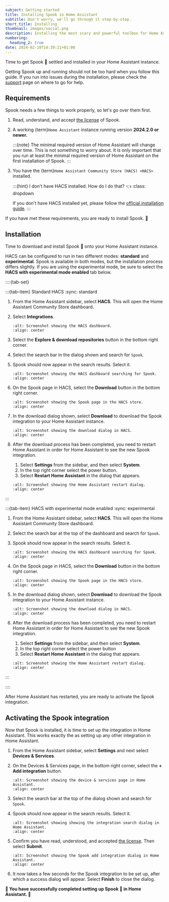 ```yaml
---
subject: Getting started
title: Installing Spook in Home Assistant
subtitle: Don't worry, we'll go through it step-by-step.
short_title: Installing
thumbnail: images/social.png
description: Installing the most scary and powerful toolbox for Home Assistant isn't that hard. This step-by-step installation guide will help you through it.
numbering:
  heading_2: true
date: 2024-02-10T14:39:21+01:00
---
```


Time to get Spook 👻 settled and installed in your Home Assistant instance.

Getting Spook up and running should not be too hard when you follow this guide. If you run into issues during the installation, please check the [support](support) page on where to go for help.

## Requirements

Spook needs a few things to work properly, so let's go over them first.

1. Read, understand, and accept [the license](license) of Spook.
2. A working {term}`Home Assistant` instance running version **2024.2.0 or newer.**

   :::{note}
   The minimal required version of Home Assistant will change over time. This is not something to worry about. It is only important that you run at least the minimal required version of Home Assistant on the first installation of Spook.
   :::

3. You have the {term}`Home Assistant Community Store (HACS) <HACS>` installed.

   :::{hint} I don't have HACS installed. How do I do that? 👈
   :class: dropdown

   If you don't have HACS installed yet, please follow the [official installation guide](https://hacs.xyz/docs/installation/manual).
   :::

If you have met these requirements, you are ready to install Spook. 🎉

## Installation

Time to download and install Spook 👻 onto your Home Assistant instance.

HACS can be configured to run in two different modes: **standard** and **experimental**. Spook is available in both modes, but the installation process differs slightly.
If you are using the experimental mode, be sure to select the **HACS with experimental mode enabled** tab below.

::::{tab-set}

:::{tab-item} Standard HACS
:sync: standard

1. From the Home Assistant sidebar, select **HACS**. This will open the Home Assistant Community Store dashboard.
2. Select **Integrations**.

   ```{figure} images/installation/hacs_integrations.png
   :alt: Screenshot showing the HACS dashboard.
   :align: center
   ```

3. Select the **Explore & download repositories** button in the bottom right corner.
4. Select the search bar in the dialog shown and search for `Spook`.
5. Spook should now appear in the search results. Select it.

   ```{figure} images/installation/hacs_find_spook.png
   :alt: Screenshot showing the HACS dashboard searching for Spook.
   :align: center
   ```

6. On the Spook page in HACS, select the **Download** button in the bottom right corner.

   ```{figure} images/installation/hacs_download_fab.png
   :alt: Screenshot showing the Spook page in the HACS store.
   :align: center
   ```

7. In the download dialog shown, select **Download** to download the Spook integration to your Home Assistant instance.

   ```{figure} images/installation/hacs_download.png
   :alt: Screenshot showing the download dialog in HACS.
   :align: center
   ```

8. After the download process has been completed, you need to restart Home Assistant in order for Home Assistant to see the new Spook integration.

   1. Select **Settings** from the sidebar, and then select **System**.
   2. In the top right corner select the power button.
   3. Select **Restart Home Assistant** in the dialog that appears.

   ```{figure} images/installation/restart_home_assistant.png
   :alt: Screenshot showing the Home Assistant restart dialog.
   :align: center
   ```

:::

:::{tab-item} HACS with experimental mode enabled
:sync: experimental

1. From the Home Assistant sidebar, select **HACS**. This will open the Home Assistant Community Store dashboard.
2. Select the search bar at the top of the dashboard and search for `Spook`.
3. Spook should now appear in the search results. Select it.

   ```{figure} images/installation/hacs_experimental_find_spook.png
   :alt: Screenshot showing the HACS dashboard searching for Spook.
   :align: center
   ```

4. On the Spook page in HACS, select the **Download** button in the bottom right corner.

   ```{figure} images/installation/hacs_experimental_download_fab.png
   :alt: Screenshot showing the Spook page in the HACS store.
   :align: center
   ```

5. In the download dialog shown, select **Download** to download the Spook integration to your Home Assistant instance.

   ```{figure} images/installation/hacs_experimental_download.png
   :alt: Screenshot showing the download dialog in HACS.
   :align: center
   ```

6. After the download process has been completed, you need to restart Home Assistant in order for Home Assistant to see the new Spook integration.

   1. Select **Settings** from the sidebar, and then select **System**.
   2. In the top right corner select the power button
   3. Select **Restart Home Assistant** in the dialog that appears.

   ```{figure} images/installation/experimental_restart_home_assistant.png
   :alt: Screenshot showing the Home Assistant restart dialog.
   :align: center
   ```

:::

::::

After Home Assistant has restarted, you are ready to activate the Spook integration.

## Activating the Spook integration

Now that Spook is installed, it is time to set up the integration in Home Assistant. This works exactly the as setting up any other integration in Home Assistant.

1. From the Home Assistant sidebar, select **Settings** and next select **Devices & Services**.
2. On the Devices & Services page, in the bottom right corner, select the **+ Add integration** button.

   ```{figure} images/installation/add_integration.png
   :alt: Screenshot showing the device & services page in Home Assistant.
   :align: center
   ```

3. Select the search bar at the top of the dialog shown and search for `Spook`.
4. Spook should now appear in the search results. Select it.

   ```{figure} images/installation/find_spook.png
   :alt: Screenshot showing showing the integration search dialog in Home Assistant.
   :align: center
   ```

5. Confirm you have read, understood, and accepted [the license](license). Then select **Submit**.

   ```{figure} images/installation/accept_license.png
   :alt: Screenshot showing the Spook add integration dialog in Home Assistant.
   :align: center
   ```

6. It now takes a few seconds for the Spook integration to be set up, after which a success dialog will appear. Select **Finish** to close the dialog.

**🎉 You have successfully completed setting up Spook 👻 in Home Assistant. 🎉**
